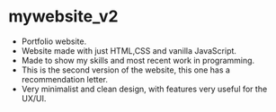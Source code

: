 # mywebsite_v2
- Portfolio website.
- Website made with just HTML,CSS and vanilla JavaScript.
- Made to show my skills and most recent work in programming.
- This is the second version of the website, this one has a recommendation letter.
- Very minimalist and clean design, with features very useful for the UX/UI.
